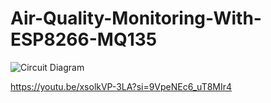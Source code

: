 # Air-Quality-Monitoring-With-ESP8266-MQ135


![Circuit Diagram](https://github.com/PrateekSinghRajput/Air-Quality-Monitoring-With-ESP8266-MQ135/assets/92904643/e936ce96-e5bf-4057-83cb-00abf12e7d8b)




https://youtu.be/xsolkVP-3LA?si=9VpeNEc6_uT8MIr4
